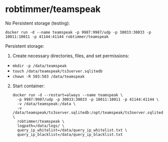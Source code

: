 robtimmer/teamspeak
==================

No Persistent storage (testing):

`docker run -d --name teamspeak -p 9987:9987/udp -p 30033:30033 -p 10011:10011 -p 41144:41144 robtimmer/teamspeak`

Persistent storage:

1. Create necessary directories, files, and set permissions:
  * `mkdir -p /data/teamspeak`
  * `touch /data/teamspeak/ts3server.sqlitedb`
  * `chown -R 503:503 /data/teamspeak`

2. Start container:
    ```
    docker run -d --restart=always --name teamspeak \
      -p 9987:9987/udp -p 30033:30033 -p 10011:10011 -p 41144:41144 \
      -v /data/teamspeak:/data \
      -v /data/teamspeak/ts3server.sqlitedb:/opt/teamspeak/ts3server.sqlitedb \
      robtimmer/teamspeak \
      logpath=/data/logs/ \
      query_ip_whitelist=/data/query_ip_whitelist.txt \
      query_ip_blacklist=/data/query_ip_blacklist.txt
    ```